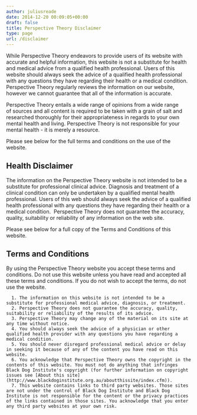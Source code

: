 ```yaml
---
author: juliusreade
date: 2014-12-20 00:09:05+00:00
draft: false
title: Perspective Theory Disclaimer
type: page
url: /disclaimer
---
```




While Perspective Theory endeavors to provide users of its website with accurate and helpful information, this website is not a substitute for health and medical advice from a qualified health professional. Users of this website should always seek the advice of a qualified health professional with any questions they have regarding their health or a medical condition. Perspective Theory regularly reviews the information on our website, however we cannot guarantee that all of the information is accurate.

Perspective Theory entails a wide range of opinions from a wide range of sources and all content is required to be taken with a grain of salt and researched thoroughly for their appropriateness in regards to your own mental health and living. Perspective Theory is not responsible for your mental health - it is merely a resource.

Please see below for the full terms and conditions on the use of the website.


## Health Disclaimer


The information on the Perspective Theory website is not intended to be a substitute for professional clinical advice. Diagnosis and treatment of a clinical condition can only be undertaken by a qualified mental health professional. Users of this web should always seek the advice of a qualified health professional with any questions they have regarding their health or a medical condition.  Perspective Theory does not guarantee the accuracy, quality, suitability or reliability of any information on the web site.

Please see below for a full copy of the Terms and Conditions of this website.


## Terms and Conditions


By using the Perspective Theory website you accept these terms and conditions. Do not use this website unless you have read and accepted all these terms and conditions. If you do not wish to accept the terms, do not use the website.



	  1. The information on this website is not intended to be a substitute for professional medical advice, diagnosis, or treatment.
	  2. Perspective Theory does not guarantee the accuracy, quality, suitability or reliability of the results of its advice.
	  3. Perspective Theory may change any of the material on its site at any time without notice.
	  4. You should always seek the advice of a physician or other qualified health provider with any questions you have regarding a medical condition.
	  5. You should never disregard professional medical advice or delay in seeking it because of any of the content you have read on this website.
	  6. You acknowledge that Perspective Theory owns the copyright in the contents of this website. You must not do anything that infringes Black Dog Institute's copyright (for further information on copyright issues see [About this site](http://www.blackdoginstitute.org.au/aboutthissite/index.cfm)).
	  7. This website contains links to third party websites. Those sites are not under the control of Black Dog Institute and Black Dog Institute is not responsible for the content or the privacy practices of the links contained in those sites. You acknowledge that you enter any third party websites at your own risk.





